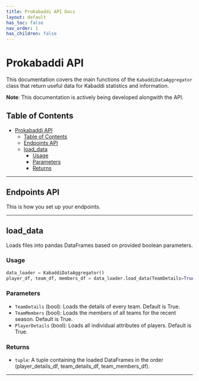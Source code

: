 ```yaml
---
title: ProKabaddi API Docs
layout: default
has_toc: false
nav_order: 1
has_children: false
---
```



# Prokabaddi API

This documentation covers the main functions of the `KabaddiDataAggregator` class that return useful data for Kabaddi statistics and information.

**Note**: This documentation is actively being developed alongwith the API.

## Table of Contents

- [Prokabaddi API](#prokabaddi-api)
  - [Table of Contents](#table-of-contents)
  - [Endpoints API](#endpoints-api)
  - [load\_data](#load_data)
    - [Usage](#usage)
    - [Parameters](#parameters)
    - [Returns](#returns)

---

## Endpoints API
This is how you set up your endpoints.

---
## load_data

Loads files into pandas DataFrames based on provided boolean parameters.

### Usage

```python
data_loader = KabaddiDataAggregator()
player_df, team_df, members_df = data_loader.load_data(TeamDetails=True, TeamMembers=True, PlayerDetails=True)
```
### Parameters
- `TeamDetails` (bool): Loads the details of every team. Default is True.
- `TeamMembers` (bool): Loads the members of all teams for the recent season. Default is True.
- `PlayerDetails` (bool): Loads all individual attributes of players. Default is True.

### Returns
- `tuple`: A tuple containing the loaded DataFrames in the order (player_details_df, team_details_df, team_members_df).

---


